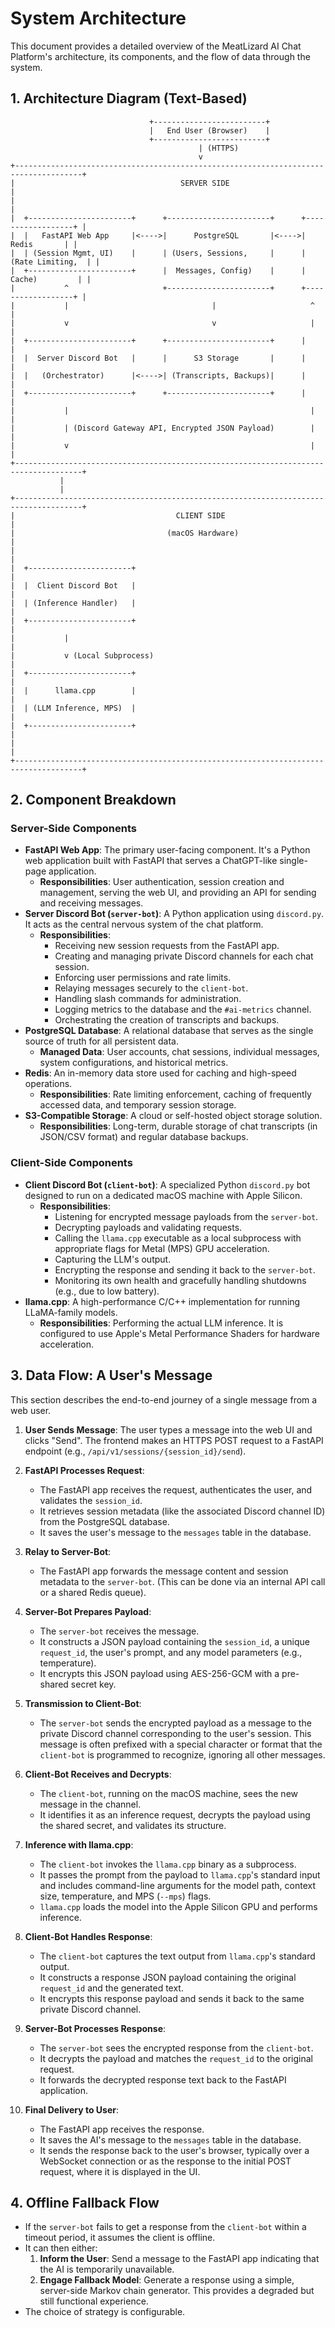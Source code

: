 # System Architecture

This document provides a detailed overview of the MeatLizard AI Chat Platform's architecture, its components, and the flow of data through the system.

## 1. Architecture Diagram (Text-Based)

```
                               +-------------------------+
                               |   End User (Browser)    |
                               +-------------------------+
                                          | (HTTPS)
                                          v
+-------------------------------------------------------------------------------------+
|                                     SERVER SIDE                                     |
|                                                                                     |
|  +-----------------------+      +-----------------------+      +------------------+ |
|  |   FastAPI Web App     |<---->|      PostgreSQL       |<---->|      Redis       | |
|  | (Session Mgmt, UI)    |      | (Users, Sessions,     |      | (Rate Limiting,  | |
|  +-----------------------+      |  Messages, Config)    |      |   Cache)         | |
|           ^                     +-----------------------+      +------------------+ |
|           |                                |                     ^                  |
|           v                                v                     |                  |
|  +-----------------------+      +-----------------------+      |                  |
|  |  Server Discord Bot   |      |      S3 Storage       |      |                  |
|  |   (Orchestrator)      |<---->| (Transcripts, Backups)|      |                  |
|  +-----------------------+      +-----------------------+      |                  |
|           |                                                      |                  |
|           | (Discord Gateway API, Encrypted JSON Payload)        |                  |
|           v                                                      |                  |
+-------------------------------------------------------------------------------------+
           |
           |
+-------------------------------------------------------------------------------------+
|                                    CLIENT SIDE                                      |
|                                  (macOS Hardware)                                   |
|                                                                                     |
|  +-----------------------+                                                        |
|  |  Client Discord Bot   |                                                        |
|  | (Inference Handler)   |                                                        |
|  +-----------------------+                                                        |
|           |                                                                         |
|           v (Local Subprocess)                                                      |
|  +-----------------------+                                                        |
|  |      llama.cpp        |                                                        |
|  | (LLM Inference, MPS)  |                                                        |
|  +-----------------------+                                                        |
|                                                                                     |
+-------------------------------------------------------------------------------------+
```

## 2. Component Breakdown

### Server-Side Components

-   **FastAPI Web App**: The primary user-facing component. It's a Python web application built with FastAPI that serves a ChatGPT-like single-page application.
    -   **Responsibilities**: User authentication, session creation and management, serving the web UI, and providing an API for sending and receiving messages.
-   **Server Discord Bot (`server-bot`)**: A Python application using `discord.py`. It acts as the central nervous system of the chat platform.
    -   **Responsibilities**:
        -   Receiving new session requests from the FastAPI app.
        -   Creating and managing private Discord channels for each chat session.
        -   Enforcing user permissions and rate limits.
        -   Relaying messages securely to the `client-bot`.
        -   Handling slash commands for administration.
        -   Logging metrics to the database and the `#ai-metrics` channel.
        -   Orchestrating the creation of transcripts and backups.
-   **PostgreSQL Database**: A relational database that serves as the single source of truth for all persistent data.
    -   **Managed Data**: User accounts, chat sessions, individual messages, system configurations, and historical metrics.
-   **Redis**: An in-memory data store used for caching and high-speed operations.
    -   **Responsibilities**: Rate limiting enforcement, caching of frequently accessed data, and temporary session storage.
-   **S3-Compatible Storage**: A cloud or self-hosted object storage solution.
    -   **Responsibilities**: Long-term, durable storage of chat transcripts (in JSON/CSV format) and regular database backups.

### Client-Side Components

-   **Client Discord Bot (`client-bot`)**: A specialized Python `discord.py` bot designed to run on a dedicated macOS machine with Apple Silicon.
    -   **Responsibilities**:
        -   Listening for encrypted message payloads from the `server-bot`.
        -   Decrypting payloads and validating requests.
        -   Calling the `llama.cpp` executable as a local subprocess with appropriate flags for Metal (MPS) GPU acceleration.
        -   Capturing the LLM's output.
        -   Encrypting the response and sending it back to the `server-bot`.
        -   Monitoring its own health and gracefully handling shutdowns (e.g., due to low battery).
-   **llama.cpp**: A high-performance C/C++ implementation for running LLaMA-family models.
    -   **Responsibilities**: Performing the actual LLM inference. It is configured to use Apple's Metal Performance Shaders for hardware acceleration.

## 3. Data Flow: A User's Message

This section describes the end-to-end journey of a single message from a web user.

1.  **User Sends Message**: The user types a message into the web UI and clicks "Send". The frontend makes an HTTPS POST request to a FastAPI endpoint (e.g., `/api/v1/sessions/{session_id}/send`).

2.  **FastAPI Processes Request**:
    -   The FastAPI app receives the request, authenticates the user, and validates the `session_id`.
    -   It retrieves session metadata (like the associated Discord channel ID) from the PostgreSQL database.
    -   It saves the user's message to the `messages` table in the database.

3.  **Relay to Server-Bot**:
    -   The FastAPI app forwards the message content and session metadata to the `server-bot`. (This can be done via an internal API call or a shared Redis queue).

4.  **Server-Bot Prepares Payload**:
    -   The `server-bot` receives the message.
    -   It constructs a JSON payload containing the `session_id`, a unique `request_id`, the user's prompt, and any model parameters (e.g., temperature).
    -   It encrypts this JSON payload using AES-256-GCM with a pre-shared secret key.

5.  **Transmission to Client-Bot**:
    -   The `server-bot` sends the encrypted payload as a message to the private Discord channel corresponding to the user's session. This message is often prefixed with a special character or format that the `client-bot` is programmed to recognize, ignoring all other messages.

6.  **Client-Bot Receives and Decrypts**:
    -   The `client-bot`, running on the macOS machine, sees the new message in the channel.
    -   It identifies it as an inference request, decrypts the payload using the shared secret, and validates its structure.

7.  **Inference with llama.cpp**:
    -   The `client-bot` invokes the `llama.cpp` binary as a subprocess.
    -   It passes the prompt from the payload to `llama.cpp`'s standard input and includes command-line arguments for the model path, context size, temperature, and MPS (`--mps`) flags.
    -   `llama.cpp` loads the model into the Apple Silicon GPU and performs inference.

8.  **Client-Bot Handles Response**:
    -   The `client-bot` captures the text output from `llama.cpp`'s standard output.
    -   It constructs a response JSON payload containing the original `request_id` and the generated text.
    -   It encrypts this response payload and sends it back to the same private Discord channel.

9.  **Server-Bot Processes Response**:
    -   The `server-bot` sees the encrypted response from the `client-bot`.
    -   It decrypts the payload and matches the `request_id` to the original request.
    -   It forwards the decrypted response text back to the FastAPI application.

10. **Final Delivery to User**:
    -   The FastAPI app receives the response.
    -   It saves the AI's message to the `messages` table in the database.
    -   It sends the response back to the user's browser, typically over a WebSocket connection or as the response to the initial POST request, where it is displayed in the UI.

## 4. Offline Fallback Flow

-   If the `server-bot` fails to get a response from the `client-bot` within a timeout period, it assumes the client is offline.
-   It can then either:
    1.  **Inform the User**: Send a message to the FastAPI app indicating that the AI is temporarily unavailable.
    2.  **Engage Fallback Model**: Generate a response using a simple, server-side Markov chain generator. This provides a degraded but still functional experience.
-   The choice of strategy is configurable.
